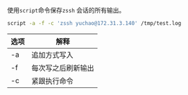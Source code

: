 使用`script`命令保存`zssh` 会话的所有输出。



```bash
script -a -f -c 'zssh yuchao@172.31.3.140' /tmp/test.log
```



| 选项 | 解释               |
| ---- | ------------------ |
| -a   | 追加方式写入       |
| -f   | 每次写之后刷新输出 |
| -c   | 紧跟执行命令       |

